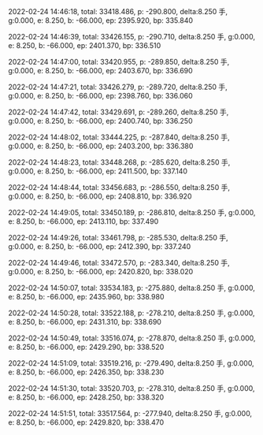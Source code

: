 2022-02-24 14:46:18, total: 33418.486, p: -290.800, delta:8.250 手, g:0.000, e: 8.250, b: -66.000, ep: 2395.920, bp: 335.840

2022-02-24 14:46:39, total: 33426.155, p: -290.710, delta:8.250 手, g:0.000, e: 8.250, b: -66.000, ep: 2401.370, bp: 336.510

2022-02-24 14:47:00, total: 33420.955, p: -289.850, delta:8.250 手, g:0.000, e: 8.250, b: -66.000, ep: 2403.670, bp: 336.690

2022-02-24 14:47:21, total: 33426.279, p: -289.720, delta:8.250 手, g:0.000, e: 8.250, b: -66.000, ep: 2398.760, bp: 336.060

2022-02-24 14:47:42, total: 33429.691, p: -289.260, delta:8.250 手, g:0.000, e: 8.250, b: -66.000, ep: 2400.740, bp: 336.250

2022-02-24 14:48:02, total: 33444.225, p: -287.840, delta:8.250 手, g:0.000, e: 8.250, b: -66.000, ep: 2403.200, bp: 336.380

2022-02-24 14:48:23, total: 33448.268, p: -285.620, delta:8.250 手, g:0.000, e: 8.250, b: -66.000, ep: 2411.500, bp: 337.140

2022-02-24 14:48:44, total: 33456.683, p: -286.550, delta:8.250 手, g:0.000, e: 8.250, b: -66.000, ep: 2408.810, bp: 336.920

2022-02-24 14:49:05, total: 33450.189, p: -286.810, delta:8.250 手, g:0.000, e: 8.250, b: -66.000, ep: 2413.110, bp: 337.490

2022-02-24 14:49:26, total: 33461.798, p: -285.530, delta:8.250 手, g:0.000, e: 8.250, b: -66.000, ep: 2412.390, bp: 337.240

2022-02-24 14:49:46, total: 33472.570, p: -283.340, delta:8.250 手, g:0.000, e: 8.250, b: -66.000, ep: 2420.820, bp: 338.020

2022-02-24 14:50:07, total: 33534.183, p: -275.880, delta:8.250 手, g:0.000, e: 8.250, b: -66.000, ep: 2435.960, bp: 338.980

2022-02-24 14:50:28, total: 33522.188, p: -278.210, delta:8.250 手, g:0.000, e: 8.250, b: -66.000, ep: 2431.310, bp: 338.690

2022-02-24 14:50:49, total: 33516.074, p: -278.870, delta:8.250 手, g:0.000, e: 8.250, b: -66.000, ep: 2429.290, bp: 338.520

2022-02-24 14:51:09, total: 33519.216, p: -279.490, delta:8.250 手, g:0.000, e: 8.250, b: -66.000, ep: 2426.350, bp: 338.230

2022-02-24 14:51:30, total: 33520.703, p: -278.310, delta:8.250 手, g:0.000, e: 8.250, b: -66.000, ep: 2428.250, bp: 338.320

2022-02-24 14:51:51, total: 33517.564, p: -277.940, delta:8.250 手, g:0.000, e: 8.250, b: -66.000, ep: 2429.820, bp: 338.470